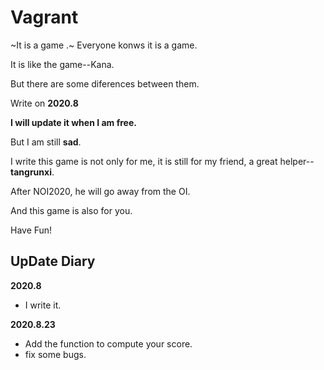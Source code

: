 # Vagrant
~It is a game .~ Everyone konws it is a game.

It is like the game--Kana.

But there are some diferences between them.

Write on __2020.8__

**I will update it when I am free.**

But I am still **sad**.

I write this game is not only for me, it is still for my friend, a great helper--**tangrunxi**.

After NOI2020, he will go away from the OI.

And this game is also for you.

Have Fun!

## UpDate Diary

**2020.8**

- I write it.

**2020.8.23**
- Add the function to compute your score.
- fix some bugs.
